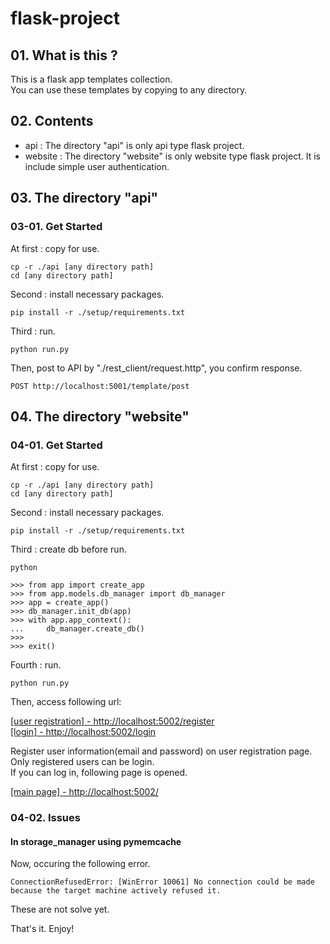 # flask-project

## 01. What is this ?

This is a flask app templates collection.  
You can use these templates by copying to any directory.  

## 02. Contents

- api : The directory "api" is only api type flask project.  
- website : The directory "website" is only website type flask project. It is include simple user authentication.  

## 03. The directory "api"

### 03-01. Get Started

At first : copy for use.  

    cp -r ./api [any directory path]
    cd [any directory path]

Second : install necessary packages.  

    pip install -r ./setup/requirements.txt

Third : run.

    python run.py

Then, post to API by "./rest_client/request.http", you confirm response.  

    POST http://localhost:5001/template/post

## 04. The directory "website"

### 04-01. Get Started

At first : copy for use.  

    cp -r ./api [any directory path]
    cd [any directory path]

Second : install necessary packages.  

    pip install -r ./setup/requirements.txt

Third : create db before run.

    python

    >>> from app import create_app
    >>> from app.models.db_manager import db_manager
    >>> app = create_app()
    >>> db_manager.init_db(app)
    >>> with app.app_context():
    ...     db_manager.create_db()
    >>> 
    >>> exit()

Fourth : run.

    python run.py

Then, access following url:  

[[user registration] - http://localhost:5002/register](http://localhost:5002/register)  
[[login] - http://localhost:5002/login](http://localhost:5002/login)  

Register user information(email and password) on user registration page.  
Only registered users can be login.  
If you can log in, following page is opened.  

[[main page] - http://localhost:5002/](http://localhost:5002/)  

### 04-02. Issues

#### In storage_manager using pymemcache

Now, occuring the following error.

    ConnectionRefusedError: [WinError 10061] No connection could be made because the target machine actively refused it.

These are not solve yet.

That's it. Enjoy!  
